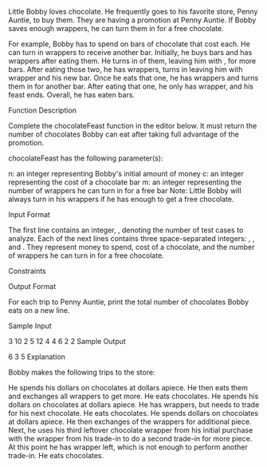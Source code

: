 Little Bobby loves chocolate. He frequently goes to his favorite  store, Penny Auntie, to buy them. They are having a promotion at Penny Auntie. If Bobby saves enough wrappers, he can turn them in for a free chocolate.

For example, Bobby has  to spend on bars of chocolate that cost  each. He can turn in  wrappers to receive another bar. Initially, he buys  bars and has  wrappers after eating them. He turns in  of them, leaving him with , for  more bars. After eating those two, he has  wrappers, turns in  leaving him with  wrapper and his new bar. Once he eats that one, he has  wrappers and turns them in for another bar. After eating that one, he only has  wrapper, and his feast ends. Overall, he has eaten  bars.

Function Description

Complete the chocolateFeast function in the editor below. It must return the number of chocolates Bobby can eat after taking full advantage of the promotion.

chocolateFeast has the following parameter(s):

n: an integer representing Bobby's initial amount of money
c: an integer representing the cost of a chocolate bar
m: an integer representing the number of wrappers he can turn in for a free bar
Note: Little Bobby will always turn in his wrappers if he has enough to get a free chocolate.

Input Format

The first line contains an integer, , denoting the number of test cases to analyze.
Each of the next  lines contains three space-separated integers: , , and . They represent money to spend, cost of a chocolate, and the number of wrappers he can turn in for a free chocolate.

Constraints

Output Format

For each trip to Penny Auntie, print the total number of chocolates Bobby eats on a new line.

Sample Input

3
10 2 5
12 4 4
6 2 2
Sample Output

6
3
5
Explanation

Bobby makes the following  trips to the store:

He spends his  dollars on  chocolates at  dollars apiece. He then eats them and exchanges all  wrappers to get  more. He eats  chocolates.
He spends his  dollars on  chocolates at  dollars apiece. He has  wrappers, but needs  to trade for his next chocolate. He eats  chocolates.
He spends  dollars on  chocolates at  dollars apiece. He then exchanges  of the  wrappers for  additional piece. Next, he uses his third leftover chocolate wrapper from his initial purchase with the wrapper from his trade-in to do a second trade-in for  more piece. At this point he has  wrapper left, which is not enough to perform another trade-in. He eats  chocolates.
